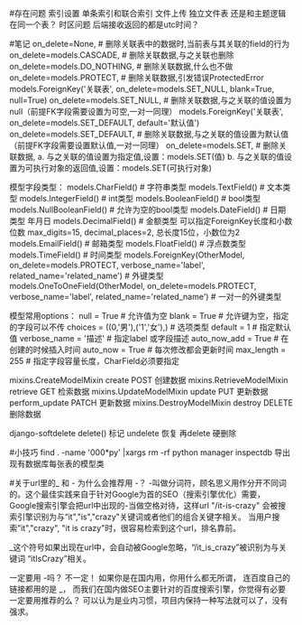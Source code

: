 #存在问题
索引设置 单条索引和联合索引
文件上传 独立文件表 还是和主题逻辑在同一个表？
时区问题 后端接收返回的都是utc时间？

#笔记
on_delete=None,               # 删除关联表中的数据时,当前表与其关联的field的行为
on_delete=models.CASCADE,     # 删除关联数据,与之关联也删除
on_delete=models.DO_NOTHING,  # 删除关联数据,什么也不做
on_delete=models.PROTECT,     # 删除关联数据,引发错误ProtectedError
models.ForeignKey('关联表', on_delete=models.SET_NULL, blank=True, null=True)
on_delete=models.SET_NULL,    # 删除关联数据,与之关联的值设置为null（前提FK字段需要设置为可空,一对一同理）
models.ForeignKey('关联表', on_delete=models.SET_DEFAULT, default='默认值')
on_delete=models.SET_DEFAULT, # 删除关联数据,与之关联的值设置为默认值（前提FK字段需要设置默认值,一对一同理）
on_delete=models.SET,         # 删除关联数据,
 a. 与之关联的值设置为指定值,设置：models.SET(值)
 b. 与之关联的值设置为可执行对象的返回值,设置：models.SET(可执行对象)

模型字段类型：
models.CharField() # 字符串类型
models.TextField() # 文本类型
models.IntegerField() # int类型
models.BooleanField() # bool类型
models.NullBooleanField() # 允许为空的bool类型
models.DateField() # 日期类型 年月日
models.DecimalField() # 金额类型 可以指定ForeignKey长度和小数位数 max_digits=15, decimal_places=2, 总长度15位，小数位为2
models.EmailField() # 邮箱类型
models.FloatField() # 浮点数类型
models.TimeField() # 时间类型
models.ForeignKey(OtherModel, on_delete=models.PROTECT, verbose_name='label', related_name='related_name') # 外键类型
models.OneToOneField(OtherModel, on_delete=models.PROTECT, verbose_name='label', related_name='related_name') # 一对一的外键类型

模型常用options：
null = True # 允许值为空
blank = True # 允许键为空，指定的字段可以不传
choices = ((0,'男'),('1','女'),) # 选项类型
default = 1 # 指定默认值
verbose_name = '描述' # 指定label 或字段描述
auto_now_add = True # 在创建的时候插入时间
auto_now = True # 每次修改都会更新时间
max_length = 255 # 指定字段容量长度，CharField必须要指定

mixins.CreateModelMixin	    create   POST	  创建数据
mixins.RetrieveModelMixin	retrieve GET	  检索数据
mixins.UpdateModelMixin	    update   PUT	  更新数据
                            perform_update PATCH 更新数据
mixins.DestroyModelMixin	destroy  DELETE	  删除数据


django-softdelete
delete() 标记
undelete 恢复
再delete 硬删除

#小技巧
find . -name '000*py' |xargs rm -rf 
python manager inspectdb  导出现有数据库每张表的模型类

#关于url里的_ 和  - 
为什么会推荐用 -？
-叫做分词符，顾名思义用作分开不同词的。这个最佳实践来自于针对Google为首的SEO（搜索引擎优化）需要，
Google搜索引擎会把url中出现的-当做空格对待，这样url "/it-is-crazy" 会被搜索引擎识别为与“it","is","crazy"关键词或者他们的组合关键字相关。
当用户搜索”it","crazy", "it is crazy"时，很容易检索到这个url，排名靠前。

_这个符号如果出现在url中，会自动被Google忽略，“/it_is_crazy”被识别为与关键词 “itIsCrazy”相关。

一定要用 -吗？
不一定！ 如果你是在国内用，你用什么都无所谓，
连百度自己的链接都用的是 _，
而我们在国内做SEO主要针对的百度搜索引擎，你觉得有必要一定要用推荐的么？
可以认为是业内习惯，项目内保持一种写法就可以了，没有强求。